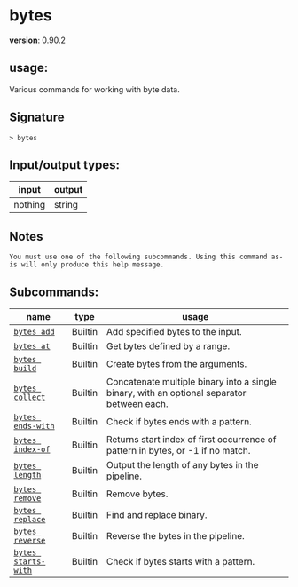 # bytes

**version**: 0.90.2

## **usage**:

Various commands for working with byte data.

## Signature

`> bytes `

## Input/output types:

| input   | output |
| ------- | ------ |
| nothing | string |

## Notes

```text
You must use one of the following subcommands. Using this command as-is will only produce this help message.
```

## Subcommands:

| name                                                       | type    | usage                                                                                      |
| ---------------------------------------------------------- | ------- | ------------------------------------------------------------------------------------------ |
| [`bytes add`](/commands/docs/bytes_add.md)                 | Builtin | Add specified bytes to the input.                                                          |
| [`bytes at`](/commands/docs/bytes_at.md)                   | Builtin | Get bytes defined by a range.                                                              |
| [`bytes build`](/commands/docs/bytes_build.md)             | Builtin | Create bytes from the arguments.                                                           |
| [`bytes collect`](/commands/docs/bytes_collect.md)         | Builtin | Concatenate multiple binary into a single binary, with an optional separator between each. |
| [`bytes ends-with`](/commands/docs/bytes_ends-with.md)     | Builtin | Check if bytes ends with a pattern.                                                        |
| [`bytes index-of`](/commands/docs/bytes_index-of.md)       | Builtin | Returns start index of first occurrence of pattern in bytes, or -1 if no match.            |
| [`bytes length`](/commands/docs/bytes_length.md)           | Builtin | Output the length of any bytes in the pipeline.                                            |
| [`bytes remove`](/commands/docs/bytes_remove.md)           | Builtin | Remove bytes.                                                                              |
| [`bytes replace`](/commands/docs/bytes_replace.md)         | Builtin | Find and replace binary.                                                                   |
| [`bytes reverse`](/commands/docs/bytes_reverse.md)         | Builtin | Reverse the bytes in the pipeline.                                                         |
| [`bytes starts-with`](/commands/docs/bytes_starts-with.md) | Builtin | Check if bytes starts with a pattern.                                                      |
